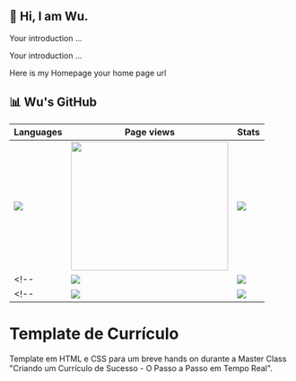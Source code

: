 ## 👋 Hi, I am Wu.

Your introduction ...

Your introduction ...

Here is my Homepage your home page url</td>


## 📊 Wu's GitHub

|Languages |Page views|Stats|
|--------------|------------|------------|
|![](https://github-readme-stats.vercel.app/api/top-langs/?username=xinxingwu-uk&layout=compact&langs_count=8&theme=dark)|<a href="https://clustrmaps.com/site/1c7st"  title="ClustrMaps"><img src="https://www.clustrmaps.com/map_v2.png?d=Y3B6bfp__aiQSn4I4JkSipFUqc4h9sK5DYEEz5GRDgs&cl=ffffff" width="280" height="230" /></a>|![](https://github-readme-stats.vercel.app/api?username=xinxingwu-uk&count_private=true&show_icons=true&rank_icon=github&theme=dark&include_all_commits=true)|
<!--|![](https://github-readme-stats.vercel.app/api?username=xinxingwu-uk&count_private=true&show_icons=true&rank_icon=github&theme=dark&include_all_commits=true)|![](https://github-readme-stats.vercel.app/api/top-langs/?username=xinxingwu-uk&layout=compact&langs_count=8&theme=dark)|-->
<!--|![](https://github-profile-summary-cards.vercel.app/api/cards/profile-details?username=xinxingwu-uk&theme=tokyonight)|![](https://clustrmaps.com/map_v2.png?cl=ffffff&w=400&t=n&d=Y3B6bfp__aiQSn4I4JkSipFUqc4h9sK5DYEEz5GRDgs)|-->

# Template de Currículo 

Template em HTML e CSS para um breve hands on durante a Master Class "Criando um Currículo de Sucesso - O Passo a Passo em Tempo Real".
